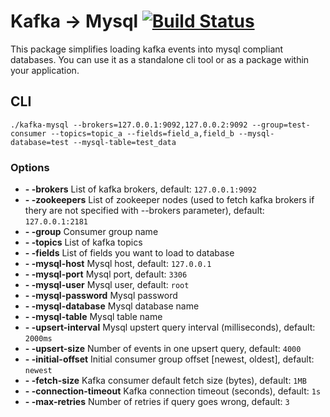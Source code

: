 # Kafka -> Mysql [![Build Status](https://travis-ci.org/marekgalovic/kafka-mysql.svg?branch=master)](https://travis-ci.org/marekgalovic/kafka-mysql)
This package simplifies loading kafka events into mysql compliant databases. You can use it as a standalone cli tool or as a package within your application.

## CLI
```
./kafka-mysql --brokers=127.0.0.1:9092,127.0.0.2:9092 --group=test-consumer --topics=topic_a --fields=field_a,field_b --mysql-database=test --mysql-table=test_data
```
### Options
- **- -brokers** List of kafka brokers, default: `127.0.0.1:9092`
- **- -zookeepers** List of zookeeper nodes (used to fetch kafka brokers if thery are not specified with --brokers parameter), default: `127.0.0.1:2181`
- **- -group** Consumer group name
- **- -topics** List of kafka topics
- **- -fields** List of fields you want to load to database
- **- -mysql-host** Mysql host, default: `127.0.0.1`
- **- -mysql-port** Mysql port, default: `3306`
- **- -mysql-user** Mysql user, default: `root`
- **- -mysql-password** Mysql password
- **- -mysql-database** Mysql database name
- **- -mysql-table** Mysql table name
- **- -upsert-interval** Mysql upstert query interval (milliseconds), default: `2000ms`
- **- -upsert-size** Number of events in one upsert query, default: `4000`
- **- -initial-offset** Initial consumer group offset [newest, oldest], default: `newest`
- **- -fetch-size** Kafka consumer default fetch size (bytes), default: `1MB`
- **- -connection-timeout** Kafka connection timeout (seconds), default: `1s`
- **- -max-retries** Number of retries if query goes wrong, default: `3`